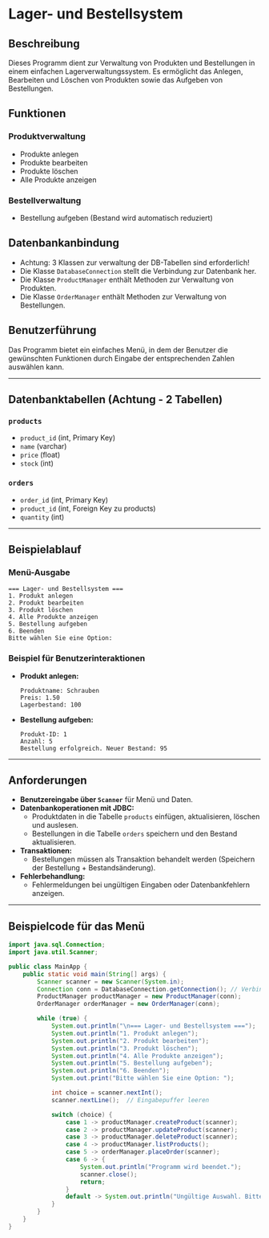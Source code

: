 # Lager- und Bestellsystem

## Beschreibung
Dieses Programm dient zur Verwaltung von Produkten und Bestellungen in einem einfachen Lagerverwaltungssystem. Es ermöglicht das Anlegen, Bearbeiten und Löschen von Produkten sowie das Aufgeben von Bestellungen.

## Funktionen
### Produktverwaltung
- Produkte anlegen
- Produkte bearbeiten
- Produkte löschen
- Alle Produkte anzeigen

### Bestellverwaltung
- Bestellung aufgeben (Bestand wird automatisch reduziert)

## Datenbankanbindung
- Achtung: 3 Klassen zur verwaltung der DB-Tabellen sind erforderlich!
- Die Klasse `DatabaseConnection` stellt die Verbindung zur Datenbank her.
- Die Klasse `ProductManager` enthält Methoden zur Verwaltung von Produkten.
- Die Klasse `OrderManager` enthält Methoden zur Verwaltung von Bestellungen.

## Benutzerführung
Das Programm bietet ein einfaches Menü, in dem der Benutzer die gewünschten Funktionen durch Eingabe der entsprechenden Zahlen auswählen kann.

---

## Datenbanktabellen (Achtung - 2 Tabellen)

### `products`
- `product_id` (int, Primary Key)
- `name` (varchar)
- `price` (float)
- `stock` (int)

### `orders`
- `order_id` (int, Primary Key)
- `product_id` (int, Foreign Key zu products)
- `quantity` (int)

---

## Beispielablauf

### Menü-Ausgabe
```
=== Lager- und Bestellsystem ===  
1. Produkt anlegen  
2. Produkt bearbeiten  
3. Produkt löschen  
4. Alle Produkte anzeigen  
5. Bestellung aufgeben  
6. Beenden  
Bitte wählen Sie eine Option:
```

### Beispiel für Benutzerinteraktionen
- **Produkt anlegen:**
  ```
  Produktname: Schrauben
  Preis: 1.50
  Lagerbestand: 100
  ```

- **Bestellung aufgeben:**
  ```
  Produkt-ID: 1
  Anzahl: 5
  Bestellung erfolgreich. Neuer Bestand: 95
  ```

---

## Anforderungen
- **Benutzereingabe über `Scanner`** für Menü und Daten.
- **Datenbankoperationen mit JDBC:**
    - Produktdaten in die Tabelle `products` einfügen, aktualisieren, löschen und auslesen.
    - Bestellungen in die Tabelle `orders` speichern und den Bestand aktualisieren.
- **Transaktionen:**
    - Bestellungen müssen als Transaktion behandelt werden (Speichern der Bestellung + Bestandsänderung).
- **Fehlerbehandlung:**
    - Fehlermeldungen bei ungültigen Eingaben oder Datenbankfehlern anzeigen.

---

## Beispielcode für das Menü

```java
import java.sql.Connection;
import java.util.Scanner;

public class MainApp {
    public static void main(String[] args) {
        Scanner scanner = new Scanner(System.in);
        Connection conn = DatabaseConnection.getConnection(); // Verbindung zur DB herstellen
        ProductManager productManager = new ProductManager(conn);
        OrderManager orderManager = new OrderManager(conn);

        while (true) {
            System.out.println("\n=== Lager- und Bestellsystem ===");
            System.out.println("1. Produkt anlegen");
            System.out.println("2. Produkt bearbeiten");
            System.out.println("3. Produkt löschen");
            System.out.println("4. Alle Produkte anzeigen");
            System.out.println("5. Bestellung aufgeben");
            System.out.println("6. Beenden");
            System.out.print("Bitte wählen Sie eine Option: ");

            int choice = scanner.nextInt();
            scanner.nextLine();  // Eingabepuffer leeren

            switch (choice) {
                case 1 -> productManager.createProduct(scanner);
                case 2 -> productManager.updateProduct(scanner);
                case 3 -> productManager.deleteProduct(scanner);
                case 4 -> productManager.listProducts();
                case 5 -> orderManager.placeOrder(scanner);
                case 6 -> {
                    System.out.println("Programm wird beendet.");
                    scanner.close();
                    return;
                }
                default -> System.out.println("Ungültige Auswahl. Bitte erneut versuchen.");
            }
        }
    }
}

